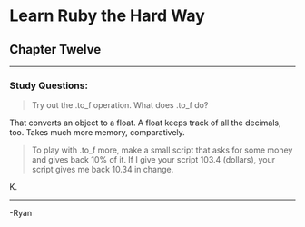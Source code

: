 # Learn Ruby the Hard Way
## Chapter Twelve
------

### Study Questions:

> Try out the .to_f operation. What does .to_f do?

That converts an object to a float. A float keeps track of all the decimals, too. Takes much more memory, comparatively.

> To play with .to_f more, make a small script that asks for some money and gives back 10% of it. If I give your script 103.4 (dollars), your script gives me back 10.34 in change.

K.

------

-Ryan
